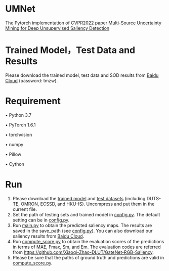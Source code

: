# UMNet
The Pytorch implementation of CVPR2022 paper [Multi-Source Uncertainty Mining for Deep Unsupervised Saliency Detection](https://openaccess.thecvf.com/content/CVPR2022/papers/Wang_Multi-Source_Uncertainty_Mining_for_Deep_Unsupervised_Saliency_Detection_CVPR_2022_paper.pdf)

# Trained Model，Test Data and Results

Please download the trained model, test data and SOD results from [Baidu Cloud](https://pan.baidu.com/s/10YDn5tiexLx4iUjE8zP4wg?pwd=tmzw) (password: tmzw).



# Requirement
•	Python 3.7

•	PyTorch 1.6.1

•	torchvision

•	numpy

•	Pillow

•	Cython

# Run
1. Please download the [trained model](https://pan.baidu.com/s/10YDn5tiexLx4iUjE8zP4wg?pwd=tmzw) and [test datasets](https://pan.baidu.com/s/10YDn5tiexLx4iUjE8zP4wg?pwd=tmzw) (including DUTS-TE, OMRON, ECSSD, and  HKU-IS). Uncompress and put them in the current file.
3. Set the path of testing sets and trained model in [config.py](https://github.com/yifanw90/UMNet/blob/main/config.py). The default setting can be in [config.py](https://github.com/yifanw90/UMNet/blob/main/config.py).
4. Run [main.py](https://github.com/yifanw90/UMNet/blob/main/main.py) to obtain the predicted saliency maps. The results are saved in the save_path (see [config.py](https://github.com/yifanw90/UMNet/blob/main/config.py)). You can also download our saliency results from [Baidu Cloud](https://pan.baidu.com/s/10YDn5tiexLx4iUjE8zP4wg?pwd=tmzw).
4. Run [compute_score.py](https://github.com/yifanw90/UMNet/blob/main/compute_score.py) to obtain the evaluation scores of the predictions in terms of MAE, Fmax, Sm, and Em.  The evaluation codes are referred from  https://github.com/Xiaoqi-Zhao-DLUT/GateNet-RGB-Saliency.  
5. Please be sure that the paths of ground truth and predictions are valid in [compute_score.py](https://github.com/yifanw90/UMNet/blob/main/compute_score.py).

